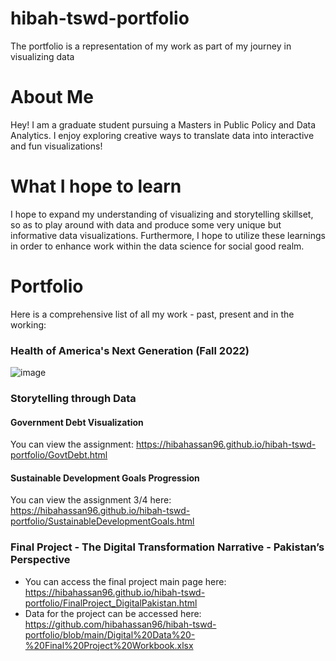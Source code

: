# hibah-tswd-portfolio
The portfolio is a representation of my work as part of my journey in visualizing data
# About Me
Hey! I am a graduate student pursuing a Masters in Public Policy and Data Analytics. I enjoy exploring creative ways to translate data into interactive and fun visualizations!

# What I hope to learn
I hope to expand my understanding of visualizing and storytelling skillset, so as to play around with data and produce some very unique but informative data visualizations.
Furthermore, I hope to utilize these learnings in order to enhance work within the data science for social good realm. 

# Portfolio
Here is a comprehensive list of all my work - past, present and in the working:
### Health of America's Next Generation (Fall 2022)
![image](https://github.com/hibahassan96/hibah-tswd-portfolio/assets/122888626/a31e45a6-6d3c-46cb-a660-fa3310f88ee1)
### Storytelling through Data
#### Government Debt Visualization
You can view the assignment: https://hibahassan96.github.io/hibah-tswd-portfolio/GovtDebt.html
#### Sustainable Development Goals Progression
You can view the assignment 3/4 here: https://hibahassan96.github.io/hibah-tswd-portfolio/SustainableDevelopmentGoals.html

### Final Project - The Digital Transformation Narrative - Pakistan’s Perspective
- You can access the final project main page here: https://hibahassan96.github.io/hibah-tswd-portfolio/FinalProject_DigitalPakistan.html
- Data for the project can be accessed here: https://github.com/hibahassan96/hibah-tswd-portfolio/blob/main/Digital%20Data%20-%20Final%20Project%20Workbook.xlsx
